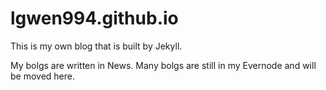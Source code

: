 # lgwen994.github.io
This is my own blog that is built by Jekyll.

My bolgs are written in News. Many bolgs are still in my Evernode and will be moved here.
